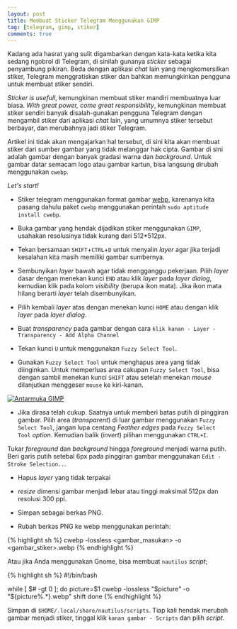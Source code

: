```yaml
---
layout: post
title: Membuat Sticker Telegram Menggunakan GIMP
tag: [telegram, gimp, stiker]
comments: true
---
```


Kadang ada hasrat yang sulit digambarkan dengan kata-kata ketika kita sedang ngobrol di Telegram, di sinilah gunanya *sticker* sebagai penyambung pikiran. Beda dengan aplikasi *chat* lain yang mengkomersilkan stiker, Telegram menggratiskan stiker dan bahkan memungkinkan pengguna untuk membuat stiker sendiri.

*Sticker is usefull*, kemungkinan membuat stiker mandiri membuatnya luar biasa. *With great power, come great responsibility*, kemungkinan membuat stiker sendiri banyak disalah-gunakan pengguna Telegram dengan mengambil stiker dari aplikasi *chat* lain, yang umumnya stiker tersebut berbayar, dan merubahnya jadi stiker Telegram.

Artikel ini tidak akan mengajarkan hal tersebut, di sini kita akan membuat stiker dari sumber gambar yang tidak melanggar hak cipta. Gambar di sini adalah gambar dengan banyak gradasi warna dan *background*. Untuk gambar datar semacam logo atau gambar kartun, bisa langsung dirubah menggunakan `cwebp`.

*Let's start!*

* Stiker telegram menggunakan format gambar [webp](https://en.wikipedia.org/wiki/Webp), karenanya kita pasang dahulu paket `cwebp` menggunakan perintah `sudo aptitude install cwebp`.

* Buka gambar yang hendak dijadikan stiker menggunakan `GIMP`, usahakan resolusinya tidak kurang dari 512*512px.

* Tekan bersamaan `SHIFT`+`CTRL`+`D` untuk menyalin *layer* agar jika terjadi kesalahan kita masih memiliki gambar sumbernya.

* Sembunyikan *layer* bawah agar tidak mengganggu pekerjaan.
Pilih *layer* dasar dengan menekan kunci `END` atau klik *layer* pada *layer dialog*, kemudian klik pada kolom *visibility* (berupa ikon mata). Jika ikon mata hilang berarti *layer* telah disembunyikan.

* Pilih kembali *layer* atas dengan menekan kunci `HOME` atau dengan klik *layer* pada *layer dialog*.

* Buat *transparency* pada gambar dengan cara `klik kanan - Layer - Transparency - Add Alpha Channel`

* Tekan kunci `U` untuk menggunakan `Fuzzy Select Tool`.

* Gunakan `Fuzzy Select Tool` untuk menghapus area yang tidak diinginkan. Untuk memperluas area cakupan `Fuzzy Select Tool`, bisa dengan sambil menekan kunci `SHIFT` atau setelah menekan *mouse* dilanjutkan menggeser `mouse` ke kiri-kanan.

[![Antarmuka GIMP](http://i.imgur.com/g0b4jrw.png)](http://i.imgur.com/g0b4jrw.png)

* Jika dirasa telah cukup. Saatnya untuk memberi batas putih di pinggiran gambar.
Pilih area (*transparent*) di luar gambar menggunakan `Fuzzy Select Tool`, jangan lupa centang *Feather edges* pada `Fuzzy Select Tool` *option*. Kemudian balik (*invert*) pilihan menggunakan `CTRL+I`.

Tukar *foreground* dan *background* hingga *foreground* menjadi warna putih.
Beri garis putih setebal 6px pada pinggiran gambar menggunakan `Edit - Stroke Selection..`.

* Hapus *layer* yang tidak terpakai

* *resize* dimensi gambar menjadi lebar atau tinggi maksimal 512px dan resolusi 300 ppi.

* Simpan sebagai berkas PNG.

* Rubah berkas PNG ke webp menggunakan perintah:

{% highlight sh %}
cwebp -lossless <gambar_masukan> -o <gambar_stiker>.webp
{% endhighlight %}

Atau jika Anda menggunakan Gnome, bisa membuat `nautilus` *script*;

{% highlight sh %}
#!/bin/bash

while [ $# -gt 0 ]; do
	picture=$1
	cwebp -lossless "$picture" -o "${picture%.*}.webp"
	shift
done
{% endhighlight %}

Simpan di `$HOME/.local/share/nautilus/scripts`. Tiap kali hendak merubah gambar menjadi stiker, tinggal klik `kanan gambar - Scripts` dan pilih *script*.


